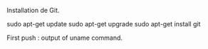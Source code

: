 Installation de Git.

sudo apt-get update
sudo apt-get upgrade
sudo apt-get install git

First push : output of uname command.
